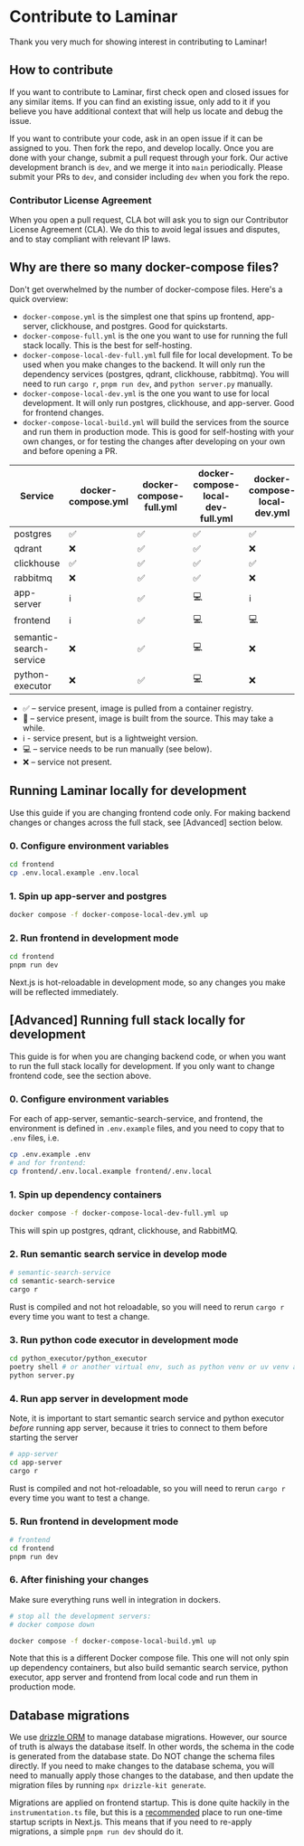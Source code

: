 # Contribute to Laminar

Thank you very much for showing interest in contributing to Laminar!

## How to contribute

If you want to contribute to Laminar, first check open and closed issues
for any similar items. If you can find an existing issue, only add to it if you believe
you have additional context that will help us locate and debug the issue. 

If you want to contribute your code, ask in an open issue if it can be assigned to you.
Then fork the repo, and develop locally. Once you are done with your change, submit a pull
request through your fork. Our active development branch is `dev`, and we merge it into
`main` periodically. Please submit your PRs to `dev`, and consider including `dev`
when you fork the repo.

### Contributor License Agreement

When you open a pull request, CLA bot will ask you to sign our Contributor License Agreement (CLA).
We do this to avoid legal issues and disputes, and to stay compliant with relevant IP laws.

## Why are there so many docker-compose files?

Don't get overwhelmed by the number of docker-compose files. Here's a quick overview:

- `docker-compose.yml` is the simplest one that spins up frontend, app-server, clickhouse, and postgres. Good for quickstarts.
- `docker-compose-full.yml` is the one you want to use for running the full stack locally. This is the best 
for self-hosting.
- `docker-compose-local-dev-full.yml` full file for local development. To be used when you make changes
  to the backend. It will only run the dependency services (postgres, qdrant, clickhouse, rabbitmq).
  You will need to run `cargo r`, `pnpm run dev`, and `python server.py` manually.
- `docker-compose-local-dev.yml` is the one you want to use for local development. It will only
  run postgres, clickhouse, and app-server. Good for frontend changes.
- `docker-compose-local-build.yml` will build the services from the source and run them in production mode. This is good for self-hosting with your own changes,
or for testing the changes after developing on your own and before opening a PR.

| Service | docker-compose.yml | docker-compose-full.yml | docker-compose-local-dev-full.yml | docker-compose-local-dev.yml | docker-compose-local-build.yml |
|---------|-------------------|------------------------|------------------------------|----------------------------|------------------------------|
| postgres | ✅ | ✅ | ✅ | ✅ | ✅ |
| qdrant | ❌ | ✅ | ✅ | ❌ | ✅ |
| clickhouse | ✅ | ✅ | ✅ | ✅ | ✅ |
| rabbitmq | ❌ | ✅ | ✅ | ❌ | ✅ |
| app-server | ℹ️ | ✅ | 💻 | ℹ️ | 🔧 | 
| frontend | ℹ️ | ✅ | 💻 | 💻 | 🔧 |
| semantic-search-service | ❌ | ✅ | 💻 | ❌ | 🔧 |
| python-executor | ❌ | ✅ | 💻 | ❌ | 🔧 |

- ✅ – service present, image is pulled from a container registry.
- 🔧 – service present, image is built from the source. This may take a while.
- ℹ️ - service present, but is a lightweight version.
- 💻 – service needs to be run manually (see below).
- ❌ – service not present.


## Running Laminar locally for development

Use this guide if you are changing frontend code only.
For making backend changes or changes across the full stack,
see [Advanced] section below.

### 0. Configure environment variables

```sh
cd frontend
cp .env.local.example .env.local
```

### 1. Spin up app-server and postgres

```sh
docker compose -f docker-compose-local-dev.yml up
```

### 2. Run frontend in development mode

```sh
cd frontend
pnpm run dev
```

Next.js is hot-reloadable in development mode, so any changes you make will be reflected
immediately.

## [Advanced] Running full stack locally for development

This guide is for when you are changing backend code, or when you want to run the full stack
locally for development. If you only want to change frontend code, see the section above.

### 0. Configure environment variables

For each of app-server, semantic-search-service, and frontend, the environment is defined
in `.env.example` files, and you need to copy that to `.env` files, i.e.
```sh
cp .env.example .env
# and for frontend:
cp frontend/.env.local.example frontend/.env.local
```

### 1. Spin up dependency containers

```sh
docker compose -f docker-compose-local-dev-full.yml up
```

This will spin up postgres, qdrant, clickhouse, and RabbitMQ.

### 2. Run semantic search service in develop mode

```sh
# semantic-search-service
cd semantic-search-service
cargo r
```

Rust is compiled and not hot reloadable, so you will need to rerun `cargo r` every time you want
to test a change.

### 3. Run python code executor in development mode

```sh
cd python_executor/python_executor
poetry shell # or another virtual env, such as python venv or uv venv activation
python server.py
```

### 4. Run app server in development mode

Note, it is important to start semantic search service and python executor _before_ running
app server, because it tries to connect to them before starting the server

```sh
# app-server
cd app-server
cargo r
```

Rust is compiled and not hot-reloadable, so you will need to rerun `cargo r` every time you want
to test a change.

### 5. Run frontend in development mode

```sh
# frontend
cd frontend
pnpm run dev
```

### 6. After finishing your changes

Make sure everything runs well in integration in dockers.

```sh
# stop all the development servers:
# docker compose down

docker compose -f docker-compose-local-build.yml up
```

Note that this is a different Docker compose file. This one will not only spin up
dependency containers, but also build semantic search service, python executor,
app server and frontend from local code and run them in production mode.

## Database migrations

We use [drizzle ORM](https://orm.drizzle.team/) to manage database migrations. However,
our source of truth is always the database itself. In other words, the schema in the code 
is generated from the database state. Do NOT change the schema files directly.
If you need to make changes to the database schema, you will need to manually apply
those changes to the database, and then update the migration files by running
`npx drizzle-kit generate`.

Migrations are applied on frontend startup. This is done quite hackily in the `instrumentation.ts` file,
but this is a [recommended](https://github.com/vercel/next.js/discussions/15341#discussioncomment-7091594)
place to run one-time startup scripts in Next.js. This means that if you 
need to re-apply migrations, a simple `pnpm run dev` should do it.
